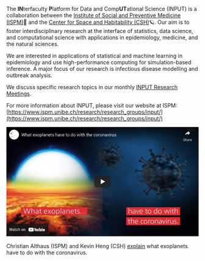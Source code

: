 The **IN**terfaculty **P**latform for Data and Comp**UT**ational Science (INPUT) is a collaboration between the [Institute of Social and Preventive Medicine (ISPM)](https://www.ispm.unibe.ch)🦠 and the [Center for Space and Habitability (CSH)](https://www.csh.unibe.ch)🪐. Our aim is to foster interdisciplinary research at the interface of statistics, data science, and computational science with applications in epidemiology, medicine, and the natural sciences.

We are interested in applications of statistical and machine learning in epidemiology and use high-performance computing for simulation-based inference. A major focus of our research is infectious disease modelling and outbreak analysis.

We discuss specific research topics in our monthly [INPUT Research Meetings](https://github.com/INPUTBern/research-meetings).

For more information about INPUT, please visit our website at ISPM: [https://www.ispm.unibe.ch/research/research_groups/input/](https://www.ispm.unibe.ch/research/research_groups/input/)

[![](video.png)](https://www.youtube.com/embed/doSjPAjVJjY)

Christian Althaus (ISPM) and Kevin Heng (CSH) [explain](https://www.uniaktuell.unibe.ch/2020/what_exoplanets_have_to_do_with_the_coronavirus/index_eng.html) what exoplanets have to do with the coronavirus.
